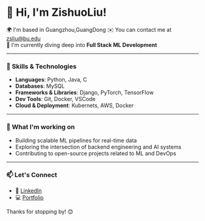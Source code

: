 # 👋 Hi, I'm ZishuoLiu!

🌍 I'm based in Guangzhou,GuangDong 
✉️ You can contact me at zsliu@bu.edu  
🧠 I'm currently diving deep into **Full Stack ML Development**

---

### 🚀 Skills & Technologies

- **Languages**: Python, Java, C  
- **Databases**: MySQL  
- **Frameworks & Libraries**: Django, PyTorch, TensorFlow  
- **Dev Tools**: Git, Docker, VSCode  
- **Cloud & Deployment**: Kubernets, AWS, Docker

---

### 📌 What I'm working on
- Building scalable ML pipelines for real-time data
- Exploring the intersection of backend engineering and AI systems
- Contributing to open-source projects related to ML and DevOps

---

### 📫 Let's Connect
- 💼 [LinkedIn]([https://www.linkedin.com/in/zishuo-liu-2726b2301/])
- 💻 [Portfolio](https://SpringFoggy23.github.io/cv.html)

Thanks for stopping by! 😊

